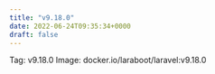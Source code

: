 ```yaml
---
title: "v9.18.0"
date: 2022-06-24T09:35:34+0000
draft: false
---
```


Tag: v9.18.0
Image: docker.io/laraboot/laravel:v9.18.0
